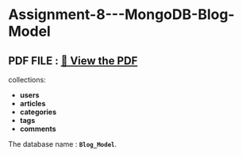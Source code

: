 # Assignment-8---MongoDB-Blog-Model

## PDF FILE : [📄 View the PDF](BLOG%20MODEL%20-%20OUTPUT.pdf)


collections:

* **users** 
* **articles**
* **categories**
* **tags**
* **comments** 

The database name : **`Blog_Model`**.
